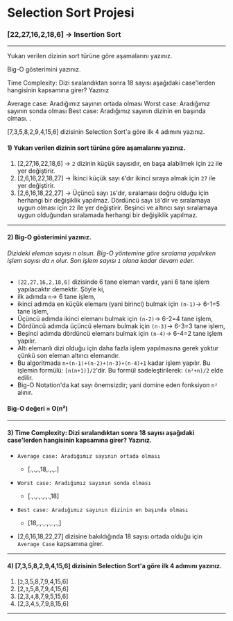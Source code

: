 # Selection Sort Projesi

### [22,27,16,2,18,6] -> Insertion Sort
***


Yukarı verilen dizinin sort türüne göre aşamalarını yazınız.

Big-O gösterimini yazınız.

Time Complexity: Dizi sıralandıktan sonra 18 sayısı aşağıdaki case'lerden hangisinin kapsamına girer? Yazınız

Average case: Aradığımız sayının ortada olması
Worst case: Aradığımız sayının sonda olması
Best case: Aradığımız sayının dizinin en başında olması.
.



[7,3,5,8,2,9,4,15,6] dizisinin Selection Sort'a göre ilk 4 adımını yazınız.






#### 1) Yukarı verilen dizinin sort türüne göre aşamalarını yazınız.

1. [2,27,16,22,18,6] -> ```2``` dizinin küçük sayısıdır, en başa alabilmek için ```22``` ile yer değiştirir.
2. [2,6,16,22,18,27] -> İkinci küçük sayı ```6```'dır ikinci sıraya almak için ```27``` ile yer değiştirir.
3. [2,6,16,18,22,27] -> Üçüncü sayı ```16```'dır, sıralaması doğru olduğu için herhangi bir değişiklik yapılmaz. Dördüncü sayı ```18```'dir ve sıralamaya uygun olması için ```22``` ile yer değiştirir. Beşinci ve altıncı sayı sıralamaya uygun olduğundan sıralamada herhangi bir değişiklik yapılmaz.
*** 
#### 2) Big-O gösterimini yazınız.
###### Dizideki eleman sayısı n olsun. Big-O yöntemine göre sıralama yapılırken işlem sayısı da ```n``` olur. Son işlem sayısı ```1``` olana kadar devam eder.
- ```[22,27,16,2,18,6]``` dizisinde 6 tane eleman vardır, yani 6 tane işlem yapılacaktır demektir. Şöyle ki,
- ilk adımda ```n```-> 6 tane işlem,
- ikinci adımda en küçük elemanı (yani birinci) bulmak için ```(n-1)```-> 6-1=5 tane işlem,
- Üçüncü adımda ikinci elemanı bulmak için ```(n-2)```-> 6-2=4 tane işlem,
- Dördüncü adımda üçüncü elemanı bulmak için ```(n-3)```-> 6-3=3 tane işlem,
- Beşinci adımda dördüncü elemanı bulmak için ```(n-4)```-> 6-4=2 tane işlem yapılır.
- Altı elemanlı dizi olduğu için daha fazla işlem yapılmasına gerek yoktur çünkü son eleman altıncı elemandır. 
- Bu algoritmada ```n+(n-1)+(n-2)+(n-3)+(n-4)+1``` kadar işlem yapılır. Bu işlemin formülü: ```[n(n+1)]/2```'dir. Bu formül sadeleştirilerek: ```(n²+n)/2``` elde edilir.
- Big-O Notation'da kat sayı önemsizdir; yani domine eden fonksiyon ```n²``` alınır.
#### Big-O değeri = O(n²)
* * *
#### 3) Time Complexity: Dizi sıralandıktan sonra 18 sayısı aşağıdaki case'lerden hangisinin kapsamına girer? Yazınız.

- ```Average case: Aradığımız sayının ortada olması```
  - [.,.,.,18,.,.,.] 
- ```Worst case: Aradığımız sayının sonda olması```
  - [.,.,.,.,.,.,18]
- ```Best case: Aradığımız sayının dizinin en başında olması```
  - [18,.,.,.,.,.,.,]
 
- [2,6,16,18,22,27] dizisine bakıldığında 18 sayısı ortada olduğu için ```Average Case``` kapsamına girer.
***
#### 4) [7,3,5,8,2,9,4,15,6] dizisinin Selection Sort'a göre ilk 4 adımını yazınız.
1. [```2```,3,5,8,7,9,4,15,6]
2. [2,```3```,5,8,7,9,4,15,6]
3. [2,3,```4```,8,7,9,5,15,6]
4. [2,3,4,```5```,7,9,8,15,6]

***

